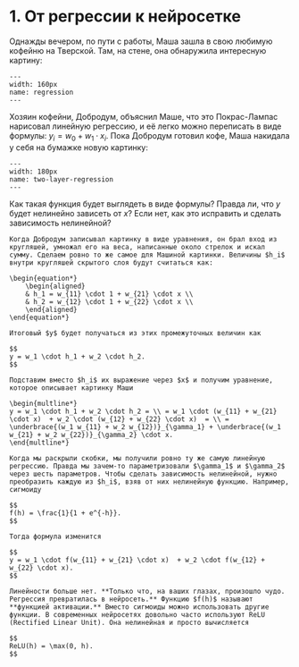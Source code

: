 # 1. От регрессии к нейросетке

Однажды вечером, по пути с работы, Маша зашла в свою любимую кофейню на Тверской. Там, на стене, она обнаружила интересную картину:

```{figure} ../images/problem_set_01/img01_regr.png
---
width: 160px
name: regression
---
```

Хозяин кофейни, Добродум, объяснил Маше, что это Покрас-Лампас нарисовал линейную регрессию, и её легко можно переписать в виде формулы: $y_i = w_0 + w_1 \cdot x_i.$ Пока Добродум готовил кофе, Маша накидала у себя на бумажке новую картинку: 

```{figure} ../images/problem_set_01/img01_dobronet.png
---
width: 180px
name: two-layer-regression
---
```

Как такая функция будет выглядеть в виде формулы? Правда ли, что $y$ будет нелинейно зависеть от $x$? Если нет, как это исправить и сделать зависимость нелинейной? 


```{dropdown} Решение
Когда Добродум записывал картинку в виде уравнения, он брал вход из кругляшей, умножал его на веса, написанные около стрелок и искал сумму. Сделаем ровно то же самое для Машиной картинки. Величины $h_i$ внутри кругляшей скрытого слоя будут считаться как: 

\begin{equation*}
    \begin{aligned} 
    & h_1 = w_{11} \cdot 1 + w_{21} \cdot x \\
    & h_2 = w_{12} \cdot 1 + w_{22} \cdot x \\
    \end{aligned} 
\end{equation*}

Итоговый $y$ будет получаться из этих промежуточных величин как

$$
y = w_1 \cdot h_1 + w_2 \cdot h_2.
$$

Подставим вместо $h_i$ их выражение через $x$ и получим уравнение, которое описывает картинку Маши

\begin{multline*} 
y = w_1 \cdot h_1 + w_2 \cdot h_2 = \\ = w_1 \cdot (w_{11} + w_{21} \cdot x)  + w_2 \cdot (w_{12} + w_{22} \cdot x)  = \\ = \underbrace{(w_1 w_{11} + w_2 w_{12})}_{\gamma_1} + \underbrace{(w_1 w_{21} + w_2 w_{22})}_{\gamma_2} \cdot x.
\end{multline*} 

Когда мы раскрыли скобки, мы получили ровно ту же самую линейную регрессию. Правда мы зачем-то параметризовали $\gamma_1$ и $\gamma_2$ через шесть параметров. Чтобы сделать зависимость нелинейной, нужно преобразить каждую из $h_i$, взяв от них нелинейную функцию. Например, сигмоиду

$$
f(h) = \frac{1}{1 + e^{-h}}.
$$

Тогда формула изменится

$$
y = w_1 \cdot f(w_{11} + w_{21} \cdot x)  + w_2 \cdot f(w_{12} + w_{22} \cdot x).
$$

Линейности больше нет. **Только что, на ваших глазах, произошло чудо. Регрессия превратилась в нейросеть.** Функцию $f(h)$ называют **функцией активации.** Вместо сигмоиды можно использовать другие функции. В современных нейросетях довольно часто используют ReLU (Rectified Linear Unit). Она нелинейная и просто вычисляется 

$$
ReLU(h) = \max(0, h).
$$ 


```
